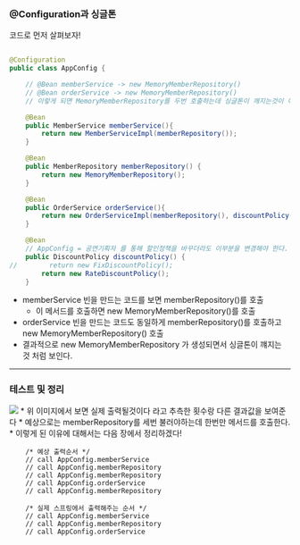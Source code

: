### @Configuration과 싱글톤
코드로 먼저 살펴보자!
``` java

@Configuration
public class AppConfig {

    // @Bean memberService -> new MemoryMemberRepository()
    // @Bean orderService -> new MemoryMemberRepository()
    // 이렇게 되면 MemoryMemberRepository를 두번 호출하는데 싱글톤이 깨지는것이 아닌지 생각해봐야 한다.

    @Bean
    public MemberService memberService(){
        return new MemberServiceImpl(memberRepository());
    }

    @Bean
    public MemberRepository memberRepository() {
        return new MemoryMemberRepository();
    }

    @Bean
    public OrderService orderService(){
        return new OrderServiceImpl(memberRepository(), discountPolicy());
    }

    @Bean
    // AppConfig = 공연기획자 를 통해 할인정책을 바꾸더라도 이부분을 변경해야 한다.
    public DiscountPolicy discountPolicy() {
//        return new FixDiscountPolicy();
        return new RateDiscountPolicy();
    }

```
* memberService 빈을 만드는 코드를 보면 memberRepository()를 호출
  * 이 메서드를 호출하면 new MemoryMemberRepository()를 호출
* orderService 빈을 만드는 코드도 동일하게 memberRepository()를 호출하고 new MemoryMemberRepository() 호출
* 결과적으로 new MemoryMemberRepository 가 생성되면서 싱글톤이 꺠지는 것 처럼 보인다.

----

### 테스트 및 정리
<img src = https://user-images.githubusercontent.com/32288986/128882029-78ad4ac1-7450-40f0-8aa6-036c42e467c4.png>
* 위 이미지에서 보면 실제 출력될것이다 라고 추측한 횟수랑 다른 결과값을 보여준다
* 예상으로는 memberRepository를 세번 불러야하는데 한번만 메서드를 호출한다.
* 이렇게 된 이유에 대해서는 다음 장에서 정리하겠다!

```
    /* 예상 출력순서 */
    // call AppConfig.memberService
    // call AppConfig.memberRepository
    // call AppConfig.memberRepository
    // call AppConfig.orderService
    // call AppConfig.memberRepository
    
    /* 실제 스프링에서 출력해주는 순서 */
    // call AppConfig.memberService
    // call AppConfig.memberRepository
    // call AppConfig.orderService
    
```
